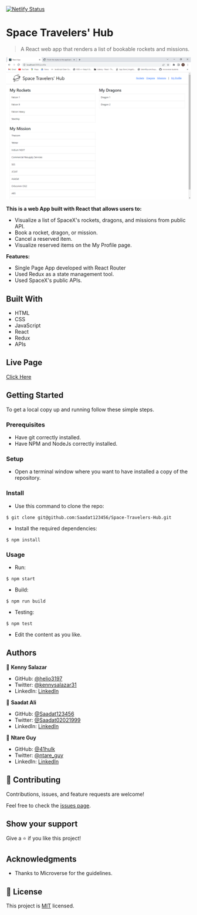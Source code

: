 [![Netlify Status](https://api.netlify.com/api/v1/badges/c35da68b-5d56-49b1-b730-f65b170e0098/deploy-status)](https://app.netlify.com/sites/space-travelers-hub-ksg/deploys)

# Space Travelers' Hub

> A React web app that renders a list of bookable rockets and missions.

![screenshot](./screenshot.png)


**This is a web App built with React that allows users to:**
- Visualize a list of SpaceX's rockets, dragons, and missions from public API.
- Book a rocket, dragon, or mission.
- Cancel a reserved item.
- Visualize reserved items on the My Profile page.

**Features:**
- Single Page App developed with React Router
- Used Redux as a state management tool.
- Used SpaceX's public APIs.


## Built With

- HTML
- CSS
- JavaScript
- React
- Redux
- APIs

## Live Page

[Click Here](https://space-travelers-hub-ksg.netlify.app/)


## Getting Started

To get a local copy up and running follow these simple steps.

### Prerequisites

- Have git correctly installed.
- Have NPM and NodeJs correctly installed.

### Setup

- Open a terminal window where you want to have installed a copy of the repository.

### Install

- Use this command to clone the repo:
```
$ git clone git@github.com:Saadat123456/Space-Travelers-Hub.git
```
- Install the required dependencies:
```
$ npm install
```
### Usage

- Run:
```
$ npm start
```
- Build:
```
$ npm run build
```
- Testing:
```
$ npm test
```
- Edit the content as you like.


## Authors

👤 **Kenny Salazar**

- GitHub: [@helio3197](https://github.com/helio3197)
- Twitter: [@kennysalazar31](https://twitter.com/kennysalazar31)
- LinkedIn: [LinkedIn](https://linkedin.com/in/kenny-salazar-1a1687110)

👤 **Saadat Ali**

- GitHub: [@Saadat123456](https://github.com/Saadat123456)
- Twitter: [@Saadat02021999](https://twitter.com/Saadat02021999)
- LinkedIn: [LinkedIn](https://www.linkedin.com/in/saadatali1999/)

👤 **Ntare Guy**

- GitHub: [@41hulk](https://github.com/41hulk)
- Twitter: [@ntare_guy](https://twitter.com/ntare_guy)
- LinkedIn: [LinkedIn](https://www.linkedin.com/in/ntare-guy/)


## 🤝 Contributing

Contributions, issues, and feature requests are welcome!

Feel free to check the [issues page](../../issues/).

## Show your support

Give a ⭐️ if you like this project!

## Acknowledgments

- Thanks to Microverse for the guidelines.


## 📝 License

This project is [MIT](./MIT.md) licensed.

